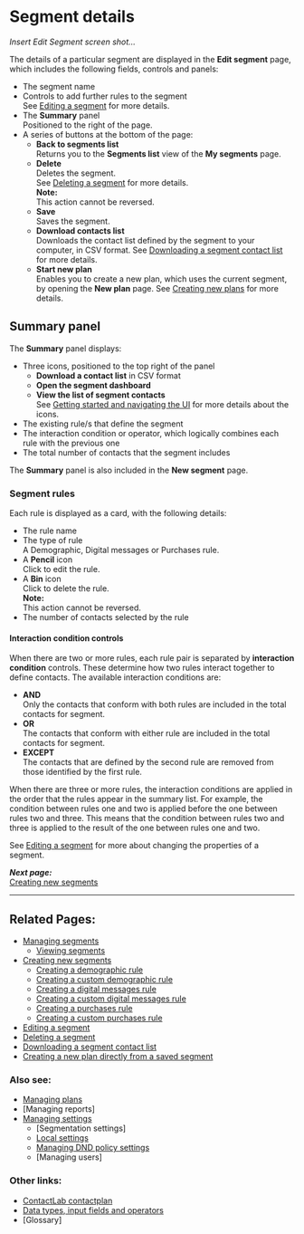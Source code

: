 # Segment details

*Insert Edit Segment screen shot...*  

The details of a particular segment are displayed in the **Edit segment** page, which includes the following fields, controls and panels:  

- The segment name  
- Controls to add further rules to the segment  
  See [Editing a segment](EditingSegment) for more details.  
- The **Summary** panel  
  Positioned to the right of the page.  
- A series of buttons at the bottom of the page:  
  - **Back to segments list**  
   Returns you to the **Segments list** view of the **My segments** page.  
  - **Delete**  
   Deletes the segment.  
   See [Deleting a segment](DeletingSegment) for more details.  
   **Note:**  
   This action cannot be reversed.  
  - **Save**  
   Saves the segment.  
  - **Download contacts list**  
   Downloads the contact list defined by the segment to your computer, in CSV format. See [Downloading a segment contact list](DownloadingSegmentContactList) for more details.  
  - **Start new plan**  
   Enables you to create a new plan, which uses the current segment, by opening the **New plan** page. See [Creating new plans](CreatingNewPlans) for more details.  

## Summary panel  

The **Summary** panel displays:  

- Three icons, positioned to the top right of the panel  
  - **Download a contact list** in CSV format  
  - **Open the segment dashboard**  
  - **View the list of segment contacts**  
  See [Getting started and navigating the UI](NavigatingUI) for more details about the icons.  
- The existing rule/s that define the segment  
- The interaction condition or operator, which logically combines each rule with the previous one  
- The total number of contacts that the segment includes  

The **Summary** panel is also included in the **New segment** page.  

### Segment rules

Each rule is displayed as a card, with the following details:  

- The rule name  
- The type of rule  
  A Demographic, Digital messages or Purchases rule.  
- A **Pencil** icon  
 Click to edit the rule.  
- A **Bin** icon  
  Click to delete the rule.  
  **Note:**  
  This action cannot be reversed.  
- The number of contacts selected by the rule  

#### Interaction condition controls  

When there are two or more rules, each rule pair is separated by **interaction condition** controls. These determine how two rules interact together to define contacts. The available interaction conditions are:

- **AND**  
  Only the contacts that conform with both rules are included in the total contacts for segment.  
- **OR**  
  The contacts that conform with either rule are included in the total contacts for segment.  
- **EXCEPT**  
  The contacts that are defined by the second rule are removed from those identified by the first rule.  

When there are three or more rules, the interaction conditions are applied in the order that the rules appear in the summary list. For example, the condition between rules one and two is applied before the one between rules two and three. This means that the condition between rules two and three is applied to the result of the one between rules one and two.  

See [Editing a segment](EditingSegment) for more about changing the properties of a segment.  

***Next page:***  
[Creating new segments](CreatingNewSegments)  

----------

## Related Pages:  

- [Managing segments](ManagingSegments)  
  - [Viewing segments](ViewingSegments)  
- [Creating new segments](CreatingNewSegments)  
  - [Creating a demographic rule](CreatingDemographicRule)  
  - [Creating a custom demographic rule](CreatingCustomDemographicRule)  
  - [Creating a digital messages rule](CreatingDigitalMessagesRule)  
  - [Creating a custom digital messages rule](CreatingCustomDigitalMessagesRule)  
  - [Creating a purchases rule](CreatingPurchasesRule)  
  - [Creating a custom purchases rule](CreatingCustomPurchasesRule)  
- [Editing a segment](EditingSegment)  
- [Deleting a segment](DeletingSegment)  
- [Downloading a segment contact list](DownloadingSegmentContactList)  
- [Creating a new plan directly from a saved segment](CreatingPlanFromSegment)  

### Also see:  

- [Managing plans](ManagingPlans)  
- [Managing reports]  
- [Managing settings](ManagingSettings)  
  - [Segmentation settings]  
  - [Local settings](LocalSettings)  
  - [Managing DND policy settings](ManagingDND)  
  - [Managing users]  

### Other links:  

- [ContactLab contactplan](Home)  
- [Data types, input fields and operators](InputBoxOperators)  
- [Glossary]  
